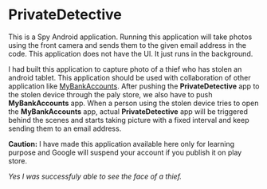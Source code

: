 # PrivateDetective
This is a Spy Android application. Running this application will take photos using the front camera and sends them to the given email address in the code. This application does not have the UI. It just runs in the background. 

I had built this application to capture photo of a thief who has stolen an android tablet. This application should be used with collaboration of other application like <a href="https://github.com/UdaySravanK/MyBankAccounts">MyBankAccounts</a>. After pushing the **PrivateDetective** app to the stolen device through the paly store, we also have to push **MyBankAccounts** app. When a person using the stolen device tries to open the **MyBankAccounts** app, actual **PrivateDetective** app will be triggered behind the scenes and starts taking picture with a fixed interval and keep sending them to an email address. 


**Caution:** I have made this application available here only for learning purpose and Google will suspend your account if you publish it on play store. 

_Yes I was successfuly able to see the face of a thief._
